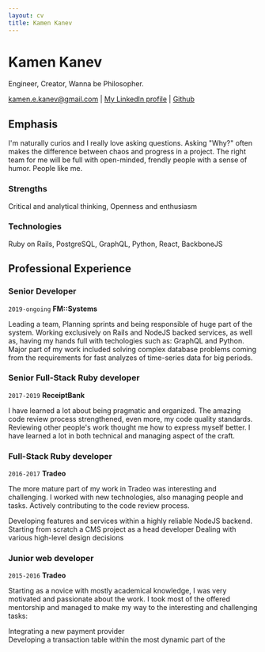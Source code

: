 ```yaml
---
layout: cv
title: Kamen Kanev
---
```

# Kamen Kanev
Engineer, Creator, Wanna be Philosopher.

<div id="webaddress">
<a href="kamen.e.kanev@gmail.com">kamen.e.kanev@gmail.com</a>
| <a href="https://www.linkedin.com/in/kamen-kanev-97889b116/">My LinkedIn profile</a>
| <a href="https://github.com/kanevk"> Github </a>
</div>


## Emphasis
I'm naturally curios and I really love asking questions. Asking "Why?" often makes the difference between chaos and progress in a project. The right team for me will be full with open-minded, frendly people with a sense of humor. People like me.


### Strengths

Critical and analytical thinking, Openness and enthusiasm

### Technologies

Ruby on Rails, PostgreSQL, GraphQL, Python, React, BackboneJS


## Professional Experience

### Senior Developer

`2019-ongoing`
__FM::Systems__

Leading a team, Planning sprints and being responsible of huge part of the system. Working exclusively on Rails and NodeJS backed services, as well as, having my hands full with techologies such as: GraphQL and Python. Major part of my work included solving complex database problems coming from the requirements for fast analyzes of time-series data for big periods.

### Senior Full-Stack Ruby developer

`2017-2019`
__ReceiptBank__

I have learned a lot about being pragmatic and organized. The amazing code review process strengthened, even more, my code quality standards. Reviewing other people's work thought me how to express myself better. I have learned a lot in both technical and managing aspect of the craft.

### Full-Stack Ruby developer

`2016-2017`
__Tradeo__

The more mature part of my work in Tradeo was interesting and challenging. I worked with new technologies, also managing people and tasks. Actively contributing to the code review process.  

Developing features and services within a highly reliable NodeJS backend.  
Starting from scratch a CMS project as a head developer 
Dealing with various high-level design decisions  

### Junior web developer

`2015-2016`
__Tradeo__

Starting as a novice with mostly academical knowledge, I was very motivated and
passionate about the work. I took most of the offered mentorship and managed to make
my way to the interesting and challenging tasks:

Integrating a new payment provider  
Developing a transaction table within the most dynamic part of the


<!-- ### Footer

Last updated: January 2020 -->

